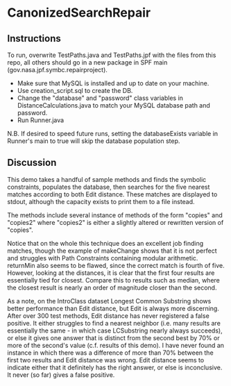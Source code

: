 # CanonizedSearchRepair

## Instructions
To run, overwrite TestPaths.java and TestPaths.jpf with the files from this repo, all others should go in a new package in SPF main (gov.nasa.jpf.symbc.repairproject).

- Make sure that MySQL is installed and up to date on your machine.
- Use creation_script.sql to create the DB.
- Change the "database" and "password" class variables in DistanceCalculations.java to match your MySQL database path and password.
- Run Runner.java

N.B. If desired to speed future runs, setting the databaseExists variable in Runner's main to true will skip the database population step.

## Discussion
This demo takes a handful of sample methods and finds the symbolic constraints, populates the database, then searches for the five nearest matches according to both Edit distance.  These matches are displayed to stdout, although the capacity exists to print them to a file instead.

The methods include several instance of methods of the form "copies" and "copies2" where "copies2" is either a slightly altered or rewritten version of "copies".  

Notice that on the whole this technique does an excellent job finding matches, though the example of makeChange shows that it is not perfect and struggles with Path Constraints containing modular arithmetic.  returnMin also seems to be flawed, since the correct match is fourth of five.  However, looking at the distances, it is clear that the first four results are essentially tied for closest.  Compare this to results such as median, where the closest result is nearly an order of magnitude closer than the second.

As a note, on the IntroClass dataset Longest Common Substring shows better performance than Edit distance, but Edit is always more discerning.  After over 300 test methods, Edit distance has never registered a false positive.  It either struggles to find a nearest neighbor (i.e. many results are essentially the same - in which case LCSubstring nearly always succeeds), or else it gives one answer that is distinct from the second best by 70% or more of the second's value (c.f. results of this demo).  I have never found an instance in which there was a difference of more than 70% between the first two results and Edit distance was wrong.  Edit distance seems to indicate either that it definitely has the right answer, or else is inconclusive.  It never (so far) gives a false positive.
